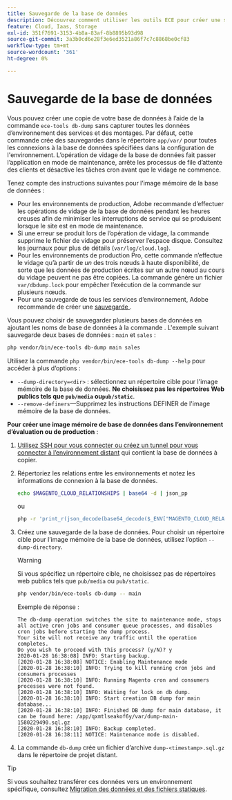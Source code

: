 ```yaml
---
title: Sauvegarde de la base de données
description: Découvrez comment utiliser les outils ECE pour créer une sauvegarde de la base de données pour un projet d'infrastructure Adobe Commerce on cloud.
feature: Cloud, Iaas, Storage
exl-id: 351f7691-3153-4b8a-83af-8b8895b93d98
source-git-commit: 3a3b0cd6e28f3e6ed3521a86f7c7c8868be0cf83
workflow-type: tm+mt
source-wordcount: '361'
ht-degree: 0%

---
```


# Sauvegarde de la base de données

Vous pouvez créer une copie de votre base de données à l’aide de la commande `ece-tools db-dump` sans capturer toutes les données d’environnement des services et des montages. Par défaut, cette commande crée des sauvegardes dans le répertoire `app/var/` pour toutes les connexions à la base de données spécifiées dans la configuration de l&#39;environnement. L’opération de vidage de la base de données fait passer l’application en mode de maintenance, arrête les processus de file d’attente des clients et désactive les tâches cron avant que le vidage ne commence.

Tenez compte des instructions suivantes pour l’image mémoire de la base de données :

- Pour les environnements de production, Adobe recommande d’effectuer les opérations de vidage de la base de données pendant les heures creuses afin de minimiser les interruptions de service qui se produisent lorsque le site est en mode de maintenance.
- Si une erreur se produit lors de l’opération de vidage, la commande supprime le fichier de vidage pour préserver l’espace disque. Consultez les journaux pour plus de détails (`var/log/cloud.log`).
- Pour les environnements de production Pro, cette commande n’effectue le vidage qu’à partir de _un_ des trois nœuds à haute disponibilité, de sorte que les données de production écrites sur un autre nœud au cours du vidage peuvent ne pas être copiées. La commande génère un fichier `var/dbdump.lock` pour empêcher l’exécution de la commande sur plusieurs nœuds.
- Pour une sauvegarde de tous les services d’environnement, Adobe recommande de créer une [ sauvegarde ](snapshots.md).

Vous pouvez choisir de sauvegarder plusieurs bases de données en ajoutant les noms de base de données à la commande . L&#39;exemple suivant sauvegarde deux bases de données : `main` et `sales` :

```bash
php vendor/bin/ece-tools db-dump main sales
```

Utilisez la commande `php vendor/bin/ece-tools db-dump --help` pour accéder à plus d’options :

- `--dump-directory=<dir>` : sélectionnez un répertoire cible pour l&#39;image mémoire de la base de données. **Ne choisissez pas les répertoires Web publics tels que `pub/media` ou`pub/static`**.
- `--remove-definers`—Supprimez les instructions DEFINER de l&#39;image mémoire de la base de données.

**Pour créer une image mémoire de base de données dans l’environnement d’évaluation ou de production** :

1. [Utilisez SSH pour vous connecter ou créez un tunnel pour vous connecter à l’environnement distant](../development/secure-connections.md) qui contient la base de données à copier.

1. Répertoriez les relations entre les environnements et notez les informations de connexion à la base de données.

   ```bash
   echo $MAGENTO_CLOUD_RELATIONSHIPS | base64 -d | json_pp
   ```

   ou

   ```bash
   php -r 'print_r(json_decode(base64_decode($_ENV["MAGENTO_CLOUD_RELATIONSHIPS"]))->database);'
   ```

1. Créez une sauvegarde de la base de données. Pour choisir un répertoire cible pour l’image mémoire de la base de données, utilisez l’option `--dump-directory`.

   >[!WARNING]
   >
   >Si vous spécifiez un répertoire cible, ne choisissez pas de répertoires web publics tels que `pub/media` ou `pub/static`.

   ```bash
   php vendor/bin/ece-tools db-dump -- main
   ```

   Exemple de réponse :

   ```
   The db-dump operation switches the site to maintenance mode, stops all active cron jobs and consumer queue processes, and disables cron jobs before starting the dump process.
   Your site will not receive any traffic until the operation completes.
   Do you wish to proceed with this process? (y/N)? y
   2020-01-28 16:38:08] INFO: Starting backup.
   [2020-01-28 16:38:08] NOTICE: Enabling Maintenance mode
   [2020-01-28 16:38:10] INFO: Trying to kill running cron jobs and consumers processes
   [2020-01-28 16:38:10] INFO: Running Magento cron and consumers processes were not found.
   [2020-01-28 16:38:10] INFO: Waiting for lock on db dump.
   [2020-01-28 16:38:10] INFO: Start creation DB dump for main database...
   [2020-01-28 16:38:10] INFO: Finished DB dump for main database, it can be found here: /app/qxmtlseakof6y/var/dump-main-1580229490.sql.gz
   [2020-01-28 16:38:10] INFO: Backup completed.
   [2020-01-28 16:38:11] NOTICE: Maintenance mode is disabled.
   ```

1. La commande `db-dump` crée un fichier d’archive `dump-<timestamp>.sql.gz` dans le répertoire de projet distant.

>[!TIP]
>
>Si vous souhaitez transférer ces données vers un environnement spécifique, consultez [Migration des données et des fichiers statiques](../deploy/staging-production.md#migrate-static-files).
